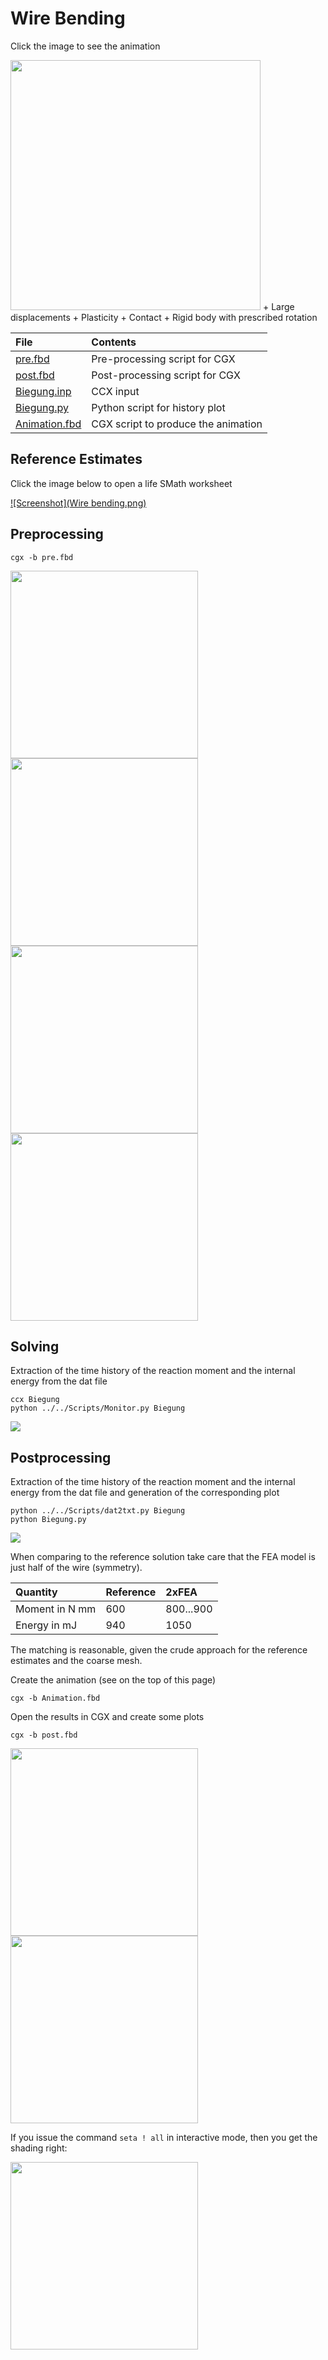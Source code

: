 # Wire Bending
Click the image to see the animation

<img src="movie.gif" width="400">
+ Large displacements
+ Plasticity
+ Contact
+ Rigid body with prescribed rotation

| File     | Contents    |
| :------------- | :------------- |
| [pre.fbd](pre.fbd)     | Pre-processing script for CGX     |
| [post.fbd](post.fbd) | Post-processing script for CGX |
| [Biegung.inp](Biegung.inp) | CCX input |
| [Biegung.py](Biegung.py) | Python script for history plot |
| [Animation.fbd](Animation.fbd) | CGX script to produce the animation |

## Reference Estimates
Click the image below to open a life SMath worksheet

[![Screenshot](Wire bending.png)](http://smath.info/cloud/worksheet/zskBVF74)

## Preprocessing
```
cgx -b pre.fbd
```
<img src="symy.png" width="300"><img src="wfix.png" width="300">
<img src="parts.png" width="300"><img src="contact.png" width="300">

## Solving

Extraction of the time history of the reaction moment and the internal energy from the dat file
```
ccx Biegung
python ../../Scripts/Monitor.py Biegung
```
<img src="Biegung.png">

## Postprocessing

Extraction of the time history of the reaction moment and the internal energy from the dat file and generation of the corresponding plot
```
python ../../Scripts/dat2txt.py Biegung
python Biegung.py
```
<img src="Biegung-history.png">

When comparing to the reference solution take care that the FEA model is just half of the wire (symmetry).

| Quantity       | Reference          | 2xFEA     |
| :------------- | :-------------     |:---       |
| Moment in N mm | 600                | 800...900 |
| Energy in mJ   | 940                | 1050      |

The matching is reasonable, given the crude approach for the reference estimates and the coarse mesh. 

Create the animation (see on the top of this page)
```
cgx -b Animation.fbd
```
Open the results in CGX and create some plots
```
cgx -b post.fbd
```
<img src="deform.png" width="300"><img src="PE.png" width="300">

If you issue the command `seta ! all` in interactive mode, then you get the shading right:

<img src="deform1.png" width="300">
